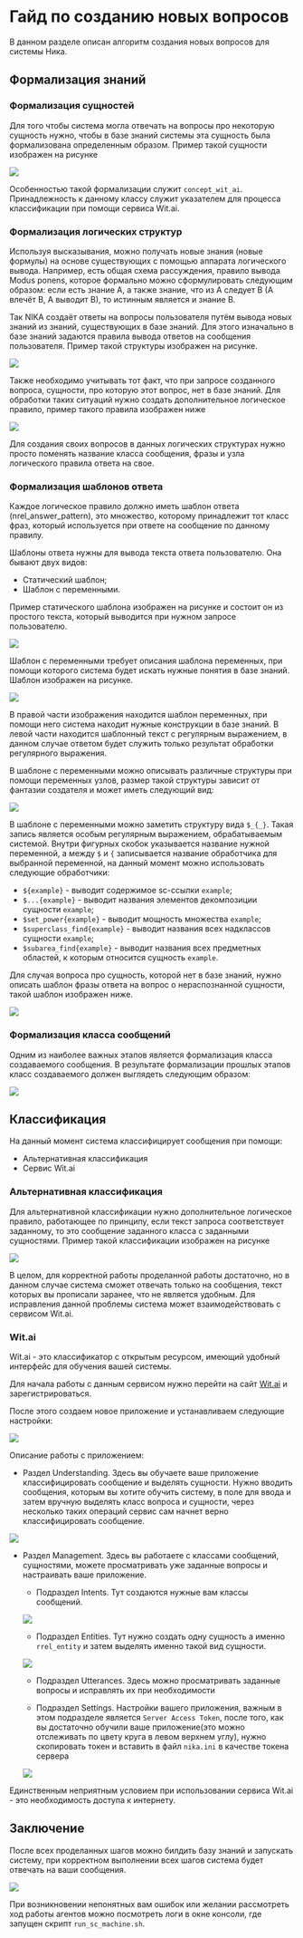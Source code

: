 # Гайд по созданию новых вопросов 

В данном разделе описан алгоритм создания новых вопросов для системы Ника.

## Формализация знаний

### Формализация сущностей

Для того чтобы система могла отвечать на вопросы про некоторую сущность нужно, чтобы в базе знаний системы эта сущность была формализована определенным образом. 
Пример такой сущности изображен на рисунке

<img src="../images/square.png"></img>

Особенностью такой формализации служит `concept_wit_ai`. 
Принадлежность к данному классу служит указателем для процесса классификации при помощи сервиса Wit.ai.


### Формализация логических структур

Используя высказывания, можно получать новые знания (новые формулы) на основе существующих с помощью аппарата логического вывода. Например, есть общая схема рассуждения, правило вывода Modus ponens, которое формально можно сформулировать следующим образом: если есть знание A, а также знание, что из A следует B (A влечёт B, A выводит B), то истинным является и знание B. 

Так NIKA создаёт ответы на вопросы пользователя путём вывода новых знаний из знаний, существующих в базе знаний. Для этого изначально в базе знаний задаются правила вывода ответов на сообщения пользователя. Пример такой структуры изображен на рисунке.

<img src="../images/rule_answer_subject_area.png"></img>

Также необходимо учитывать тот факт, что при запросе созданного вопроса, сущности, про которую этот вопрос, нет в базе знаний. Для обработки таких ситуаций нужно создать дополнительное логическое правило, пример такого правила изображен ниже

<img src="../images/lr_message_about_unknown_subject_area.png"></img>


Для создания своих вопросов в данных логических структурах нужно просто поменять название класса сообщения, фразы и узла логического правила ответа на свое. 


### Формализация шаблонов ответа

Каждое логическое правило должно иметь шаблон ответа (nrel_answer_pattern), это множество, которому принадлежит тот класс фраз, который используется при ответе на сообщение по данному правилу.

Шаблоны ответа нужны для вывода текста ответа пользователю. Она бывают двух видов:

- Статический шаблон;
- Шаблон с переменными.

Пример статического шаблона изображен на рисунке и состоит он из простого текста, который выводится при нужном запросе пользователю.

<img src="../images/static_phrase.png"></img>

Шаблон с переменными требует описания шаблона переменных, при помощи которого система будет искать нужные понятия в базе знаний. Шаблон изображен на рисунке.

<img src="../images/phrase_subject_area.png"></img>

В правой части изображения находится шаблон переменных, при помощи него система находит нужные конструкции в базе знаний. В левой части находится шаблонный текст с регулярным выражением, в данном случае ответом будет служить только результат обработки регулярного выражения.

В шаблоне с переменными можно описывать различные структуры при помощи переменных узлов, размер такой структуры зависит от фантазии создателя и может иметь следующий вид: 

<img src="../images/big_template.png"></img>

В шаблоне с переменными можно заметить структуру вида `$_{_}`. Такая запись является особым регулярным выражением, обрабатываемым системой.
Внутри фигурных скобок указывается название нужной переменной, а между `$` и `{` записывается название обработчика для выбранной переменной,
на данный момент можно использовать следующие обработчики:

* `${example}` - выводит содержимое sc-ссылки `example`;
* `$...{example}`  - выводит названия элементов декомпозиции сущности `example`;
* `$set_power{example}` - выводит мощность множества `example`;
* `$superclass_find{example}` - выводит названия всех надклассов сущности `example`;
* `$subarea_find{example}` - выводит названия всех предметных областей, к которым относится сущность `example`.

Для случая вопроса про сущность, которой нет в базе знаний, нужно описать шаблон фразы ответа на вопрос о нераспознанной сущности, такой шаблон изображен ниже.

<img src="../images/concept_phrase_about_unknown_subject_area.png"></img>

### Формализация класса сообщений

Одним из наиболее важных этапов является формализация класса создаваемого сообщения. В результате формализации прошлых этапов класс создаваемого должен выглядеть следующим образом:

<img src="../images/message.png"></img>


## Классификация

На данный момент система классифицирует сообщения при помощи:

- Альтернативная классификация
- Сервис Wit.ai

### Альтернативная классификация

Для альтернативной классификации нужно дополнительное логическое правило, работающее по принципу, если текст запроса соответствует заданному, то это сообщение заданного класса с заданными сущностями. Пример такой классификации изображен на рисунке

<img src="../images/rule_classification.png"></img>

В целом, для корректной работы проделанной работы достаточно, но в данном случае система сможет отвечать только на сообщения, текст которых вы прописали заранее, что не является удобным. Для исправления данной проблемы система может взаимодействовать с сервисом Wit.ai.

### Wit.ai

Wit.ai - это классификатор c открытым ресурсом, имеющий удобный интерфейс для обучения вашей системы.

Для начала работы с данным сервисом нужно перейти на сайт [Wit.ai](https://wit.ai/) и зарегистрироваться.

После этого создаем новое приложение и устанавливаем следующие настройки:

<img src="../images/conf_new_app.png"></img>

Описание работы с приложением:

- Раздел Understanding. Здесь вы обучаете ваше приложение классифицировать сообщение и выделять сущности. Нужно вводить сообщения, которым вы хотите обучить систему, в поле для ввода и затем вручную выделять класс вопроса и сущности, через несколько таких операций сервис сам начнет верно классифицировать сообщение.

<img src="../images/train.png"></img>

- Раздел Management. Здесь вы работаете с классами сообщений, сущностями, можете просматривать уже заданные вопросы и настраивать ваше приложение.
    - Подраздел Intents. Тут создаются нужные вам классы сообщений.

    <img src="../images/new_intent.png"></img>

    - Подраздел Entities. Тут нужно создать одну сущность а именно `rrel_entity` и затем выделять именно такой вид сущности.

    <img src="../images/rrel_entity.png"></img>

    - Подраздел Utterances. Здесь можно просматривать заданные вопросы и исправлять их при необходимости

    - Подраздел Settings. Настройки вашего приложения, важным в этом подразделе является `Server Access Token`, после того, как вы достаточно обучили ваше приложение(это можно отслеживать по цвету круга в левом верхнем углу), нужно скопировать токен и вставить в файл `nika.ini` в качестве токена сервера

    <img src="../images/server_token.png"></img>

Единственным неприятным условием при использовании сервиса Wit.ai - это необходимость доступа к интернету.

## Заключение
После всех проделанных шагов можно билдить базу знаний и запускать систему, при корректном выполнении всех шагов система будет отвечать на ваши сообщения. 

<img src="../images/result.png"></img>


При возникновении непонятных вам ошибок или желании рассмотреть ход работы агентов можно посмотреть логи в окне консоли, где запущен скрипт `run_sc_machine.sh`.






